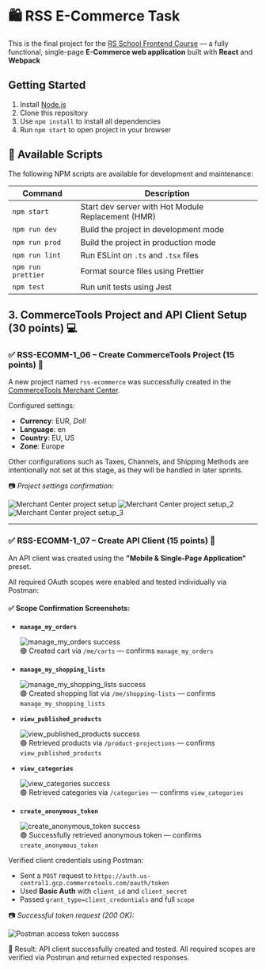 # 🛍️ RSS E-Commerce Task

This is the final project for the [RS School Frontend Course](https://rs.school/) — a fully functional, single-page **E-Commerce web application** built with **React** and **Webpack**

## Getting Started
1. Install [Node.js](https://nodejs.org/en)
2. Clone this repository
3. Use `npm install` to install all dependencies
4. Run `npm start` to open project in your browser

## 📜 Available Scripts

The following NPM scripts are available for development and maintenance:

| Command             | Description                                              |
|---------------------|----------------------------------------------------------|
| `npm start`         | Start dev server with Hot Module Replacement (HMR)       |
| `npm run dev`       | Build the project in development mode                    |
| `npm run prod`      | Build the project in production mode                     |
| `npm run lint`      | Run ESLint on `.ts` and `.tsx` files                     |
| `npm run prettier`  | Format source files using Prettier                       |
| `npm test`          | Run unit tests using Jest                                |


## 3. CommerceTools Project and API Client Setup (30 points) 💻

### ✅ RSS-ECOMM-1_06 – Create CommerceTools Project (15 points) 💼

A new project named `rss-ecommerce` was successfully created in the [CommerceTools Merchant Center](https://mc.commercetools.com/).

Configured settings:
- **Currency**: EUR, $Doll$
- **Language**: en
- **Country**: EU, US
- **Zone**: Europe

Other configurations such as Taxes, Channels, and Shipping Methods are intentionally not set at this stage, as they will be handled in later sprints.

📷 _Project settings confirmation:_

![Merchant Center project setup](./assets/screenshots/project-settings.png)
![Merchant Center project setup_2](./assets/screenshots/project-settings_2.png)
![Merchant Center project setup_3](./assets/screenshots/project-settings_3.png)

---

### ✅ RSS-ECOMM-1_07 – Create API Client (15 points) 🔐

An API client was created using the **"Mobile & Single-Page Application"** preset.

All required OAuth scopes were enabled and tested individually via Postman:

#### ✅ Scope Confirmation Screenshots:

- **`manage_my_orders`**
  
  ![manage_my_orders success](./assets/screenshots/manage_my_orders.png)  
  🟢 Created cart via `/me/carts` — confirms `manage_my_orders`

- **`manage_my_shopping_lists`**

  ![manage_my_shopping_lists success](./assets/screenshots/manage_my_shopping_lists.png)  
  🟢 Created shopping list via `/me/shopping-lists` — confirms `manage_my_shopping_lists`

- **`view_published_products`**

  ![view_published_products success](./assets/screenshots/view_published_products.png)  
  🟢 Retrieved products via `/product-projections` — confirms `view_published_products`

- **`view_categories`**

  ![view_categories success](./assets/screenshots/view_categories.png)  
  🟢 Retrieved categories via `/categories` — confirms `view_categories`

- **`create_anonymous_token`**

  ![create_anonymous_token success](./assets/screenshots/create-anonim-token.png)  
  🟢 Successfully retrieved anonymous token — confirms `create_anonymous_token`

Verified client credentials using Postman:
- Sent a `POST` request to `https://auth.us-central1.gcp.commercetools.com/oauth/token`
- Used **Basic Auth** with `client_id` and `client_secret`
- Passed `grant_type=client_credentials` and full `scope`

📷 _Successful token request (200 OK):_

![Postman access token success](./assets/screenshots/token-success.png)


🎯 Result: API client successfully created and tested.
All required scopes are verified via Postman and returned expected responses.
